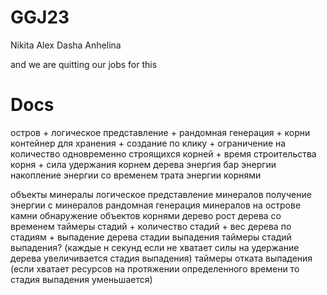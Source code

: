 # GGJ23

Nikita
Alex
Dasha
Anhelina

and we are quitting our jobs for this


# Docs

остров +
    логическое представление +
    рандомная генерация +
корни
    контейнер для хранения +
    создание по клику +
    ограничение на количество одновременно строящихся корней +
    время строительства корня +
    сила удержания корнем дерева
энергия
    бар энергии
    накопление энергии со временем
    трата энергии корнями
    
    
объекты
    минералы
        логическое представление минералов
        получение энергии с минералов
        рандомная генерация минералов на острове
    камни
    обнаружение объектов корнями
дерево
    рост дерева со временем
        таймеры стадий +
        количество стадий +
        вес дерева по стадиям +
    выпадение дерева
        стадии выпадения
        таймеры стадий выпадения? (каждые н секунд если не хватает силы на удержание дерева увеличивается стадия выпадения)
        таймеры отката выпадения (если хватает ресурсов на протяжении определенного времени то стадия выпадения уменьшается)


